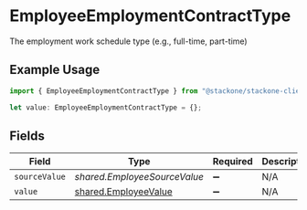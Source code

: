 # EmployeeEmploymentContractType

The employment work schedule type (e.g., full-time, part-time)

## Example Usage

```typescript
import { EmployeeEmploymentContractType } from "@stackone/stackone-client-ts/sdk/models/shared";

let value: EmployeeEmploymentContractType = {};
```

## Fields

| Field                                                               | Type                                                                | Required                                                            | Description                                                         |
| ------------------------------------------------------------------- | ------------------------------------------------------------------- | ------------------------------------------------------------------- | ------------------------------------------------------------------- |
| `sourceValue`                                                       | *shared.EmployeeSourceValue*                                        | :heavy_minus_sign:                                                  | N/A                                                                 |
| `value`                                                             | [shared.EmployeeValue](../../../sdk/models/shared/employeevalue.md) | :heavy_minus_sign:                                                  | N/A                                                                 |